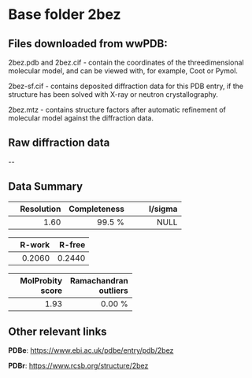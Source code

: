 # Base folder 2bez

## Files downloaded from wwPDB:

2bez.pdb and 2bez.cif - contain the coordinates of the threedimensional molecular model, and can be viewed with, for example, Coot or Pymol.

2bez-sf.cif - contains deposited diffraction data for this PDB entry, if the structure has been solved with X-ray or neutron crystallography.

2bez.mtz - contains structure factors after automatic refinement of molecular model against the diffraction data.

## Raw diffraction data

--<br> 

## Data Summary
|   | Resolution | Completeness| I/sigma |
|---|-------------:|----------------:|--------------:|
|   |1.60|99.5  %|<img width=50/>NULL |

|   | **R-work**| **R-free**   
|---|-------------:|----------------:|           
||0.2060|0.2440|

|   |**MolProbity<br>score**| **Ramachandran<br>outliers** 
|---|-------------:|----------------:|
||1.93|0.00 %|

## Other relevant links 
**PDBe**:  https://www.ebi.ac.uk/pdbe/entry/pdb/2bez
 
**PDBr**: https://www.rcsb.org/structure/2bez 

